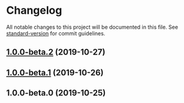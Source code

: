 # Changelog

All notable changes to this project will be documented in this file. See [standard-version](https://github.com/conventional-changelog/standard-version) for commit guidelines.

## [1.0.0-beta.2](https://github.com/kevinpollet/fetch-pkg/compare/v1.0.0-beta.1...v1.0.0-beta.2) (2019-10-27)

## [1.0.0-beta.1](https://github.com/kevinpollet/fetch-pkg/compare/v1.0.0-beta.0...v1.0.0-beta.1) (2019-10-26)

## 1.0.0-beta.0 (2019-10-25)
